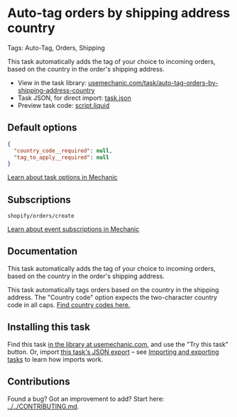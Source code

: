 # Auto-tag orders by shipping address country

Tags: Auto-Tag, Orders, Shipping

This task automatically adds the tag of your choice to incoming orders, based on the country in the order's shipping address.

* View in the task library: [usemechanic.com/task/auto-tag-orders-by-shipping-address-country](https://usemechanic.com/task/auto-tag-orders-by-shipping-address-country)
* Task JSON, for direct import: [task.json](../../tasks/auto-tag-orders-by-shipping-address-country.json)
* Preview task code: [script.liquid](./script.liquid)

## Default options

```json
{
  "country_code__required": null,
  "tag_to_apply__required": null
}
```

[Learn about task options in Mechanic](https://docs.usemechanic.com/article/471-task-options)

## Subscriptions

```liquid
shopify/orders/create
```

[Learn about event subscriptions in Mechanic](https://docs.usemechanic.com/article/408-subscriptions)

## Documentation

This task automatically adds the tag of your choice to incoming orders, based on the country in the order's shipping address.

This task automatically tags orders based on the country in the shipping address. The "Country code" option expects the two-character country code in all caps. [Find country codes here.](https://help.shopify.com/en/api/storefront-api/reference/enum/countrycode)

## Installing this task

Find this task [in the library at usemechanic.com](https://usemechanic.com/task/auto-tag-orders-by-shipping-address-country), and use the "Try this task" button. Or, import [this task's JSON export](../../tasks/auto-tag-orders-by-shipping-address-country.json) – see [Importing and exporting tasks](https://docs.usemechanic.com/article/505-importing-and-exporting-tasks) to learn how imports work.

## Contributions

Found a bug? Got an improvement to add? Start here: [../../CONTRIBUTING.md](../../CONTRIBUTING.md).
